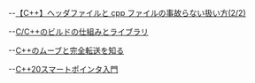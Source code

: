 --[【C++】ヘッダファイルと cpp ファイルの事故らない扱い方(2/2)](https://nut-softwaredevelopper.hatenablog.com/entry/2017/04/04/143808)

--[C/C++のビルドの仕組みとライブラリ](https://kamino.hatenablog.com/entry/c%2B%2B-principle-of-build-library)

--[C++のムーブと完全転送を知る](https://proc-cpuinfo.fixstars.com/2016/03/c-html/)

--[C++20スマートポインタ入門](https://qiita.com/hmito/items/9b35a2438a8b8ee4b5af)